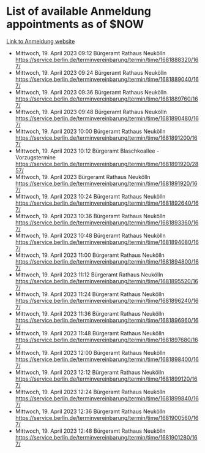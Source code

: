 # List of available Anmeldung appointments as of $NOW
[Link to Anmeldung website](https://service.berlin.de/terminvereinbarung/termin/tag.php?termin=1&anliegen[]=120686&dienstleisterlist=122210,122217,327316,122219,327312,122227,327314,122231,327346,122243,327348,122254,122252,329742,122260,329745,122262,329748,122271,327278,122273,327274,122277,327276,330436,122280,327294,122282,327290,122284,327292,122291,327270,122285,327266,122286,327264,122296,327268,150230,329760,122297,327286,122294,327284,122312,329763,122314,329775,122304,327330,122311,327334,122309,327332,317869,122281,327352,122279,329772,122283,122276,327324,122274,327326,122267,329766,122246,327318,122251,327320,122257,327322,122208,327298,122226,327300&herkunft=http%3A%2F%2Fservice.berlin.de%2Fdienstleistung%2F120686%2F)
- Mittwoch, 19. April 2023 09:12 Bürgeramt Rathaus Neukölln https://service.berlin.de/terminvereinbarung/termin/time/1681888320/167/
- Mittwoch, 19. April 2023 09:24 Bürgeramt Rathaus Neukölln https://service.berlin.de/terminvereinbarung/termin/time/1681889040/167/
- Mittwoch, 19. April 2023 09:36 Bürgeramt Rathaus Neukölln https://service.berlin.de/terminvereinbarung/termin/time/1681889760/167/
- Mittwoch, 19. April 2023 09:48 Bürgeramt Rathaus Neukölln https://service.berlin.de/terminvereinbarung/termin/time/1681890480/167/
- Mittwoch, 19. April 2023 10:00 Bürgeramt Rathaus Neukölln https://service.berlin.de/terminvereinbarung/termin/time/1681891200/167/
- Mittwoch, 19. April 2023 10:12 Bürgeramt Blaschkoallee - Vorzugstermine https://service.berlin.de/terminvereinbarung/termin/time/1681891920/2857/
- Mittwoch, 19. April 2023  Bürgeramt Rathaus Neukölln https://service.berlin.de/terminvereinbarung/termin/time/1681891920/167/
- Mittwoch, 19. April 2023 10:24 Bürgeramt Rathaus Neukölln https://service.berlin.de/terminvereinbarung/termin/time/1681892640/167/
- Mittwoch, 19. April 2023 10:36 Bürgeramt Rathaus Neukölln https://service.berlin.de/terminvereinbarung/termin/time/1681893360/167/
- Mittwoch, 19. April 2023 10:48 Bürgeramt Rathaus Neukölln https://service.berlin.de/terminvereinbarung/termin/time/1681894080/167/
- Mittwoch, 19. April 2023 11:00 Bürgeramt Rathaus Neukölln https://service.berlin.de/terminvereinbarung/termin/time/1681894800/167/
- Mittwoch, 19. April 2023 11:12 Bürgeramt Rathaus Neukölln https://service.berlin.de/terminvereinbarung/termin/time/1681895520/167/
- Mittwoch, 19. April 2023 11:24 Bürgeramt Rathaus Neukölln https://service.berlin.de/terminvereinbarung/termin/time/1681896240/167/
- Mittwoch, 19. April 2023 11:36 Bürgeramt Rathaus Neukölln https://service.berlin.de/terminvereinbarung/termin/time/1681896960/167/
- Mittwoch, 19. April 2023 11:48 Bürgeramt Rathaus Neukölln https://service.berlin.de/terminvereinbarung/termin/time/1681897680/167/
- Mittwoch, 19. April 2023 12:00 Bürgeramt Rathaus Neukölln https://service.berlin.de/terminvereinbarung/termin/time/1681898400/167/
- Mittwoch, 19. April 2023 12:12 Bürgeramt Rathaus Neukölln https://service.berlin.de/terminvereinbarung/termin/time/1681899120/167/
- Mittwoch, 19. April 2023 12:24 Bürgeramt Rathaus Neukölln https://service.berlin.de/terminvereinbarung/termin/time/1681899840/167/
- Mittwoch, 19. April 2023 12:36 Bürgeramt Rathaus Neukölln https://service.berlin.de/terminvereinbarung/termin/time/1681900560/167/
- Mittwoch, 19. April 2023 12:48 Bürgeramt Rathaus Neukölln https://service.berlin.de/terminvereinbarung/termin/time/1681901280/167/
